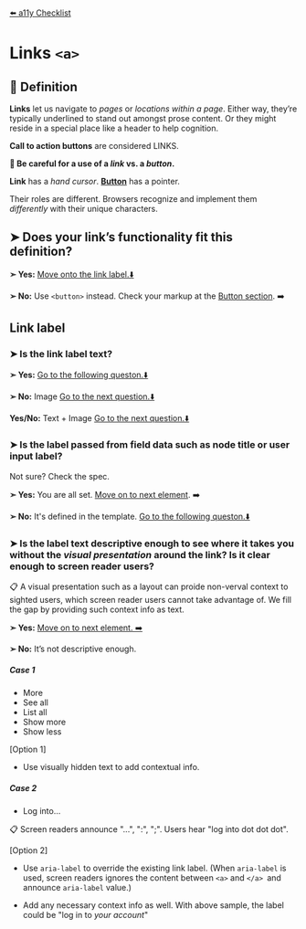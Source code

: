[⬅️ a11y Checklist](a11y-checklist.md)

# Links `<a>`

## 📖 Definition

**Links** let us navigate to *pages* or *locations within a page*. Either way, they’re typically underlined to stand out amongst prose content. Or they might reside in a special place like a header to help cognition.

**Call to action buttons** are considered LINKS.

**🛑 Be careful for a use of a *link* vs. a *button*.**

**Link** has a *hand cursor*.  **[Button](bottons.md)** has a pointer.
  
Their roles are different. Browsers recognize and implement them *differently* with their unique characters.

## ➤ Does your link’s functionality fit this definition?

**➣ Yes:** [Move onto the link label.⬇️](#link-label) 

**➢ No:** Use `<button>` instead. Check your markup at the [Button section](buttons.md). ➡️


<a name="link-label"></a>
## Link label

### ➤ Is the link label text?

**➣ Yes:** [Go to the following queston.⬇️](#user-input)

**➢ No:** Image [Go to the next question.⬇️]()

**Yes/No:** Text + Image [Go to the next question.⬇️]()

 
<a name="user-input"></a>
### ➤ Is the label passed from field data such as node title or user input label?

Not sure? Check the spec.

<!-- 
sample link label in the comp if the link takes you to a content page created by authors, or programatically generated page. If it meets the first one, "Yes".
-->

**➣ Yes:**  You are all set. [Move on to next element](ally-checklist.md). ➡️

**➢ No:**  It's defined in the template. [Go to the following queston.⬇️](#link-context)

<a name="link-context"></a> 
### ➤ Is the label text descriptive enough to see where it takes you without the *visual presentation* around the link? Is it clear enough to screen reader users?

📋 A visual presentation such as a layout can proide non-verval context to sighted users, which screen reader users cannot take advantage of. We fill the gap by providing such context info as text.

**➣ Yes:** [Move on to next element. ➡️](ally-checklist.md)

**➢ No:**  It’s not descriptive enough. 



##### Case 1

- More 
- See all
- List all
- Show more
- Show less

[Option 1] 

- Use visually hidden text to add contextual info.

##### Case 2

- Log into...

📋 Screen readers announce "...", ":", ";". Users hear "log into dot dot dot".

[Option 2]

- Use `aria-label` to override the existing link label. (When `aria-label` is used, screen readers ignores the content between `<a>` and `</a> `and announce `aria-label` value.)

- Add any necessary context info as well. With above sample, the label could be "log in to *your account*" 



